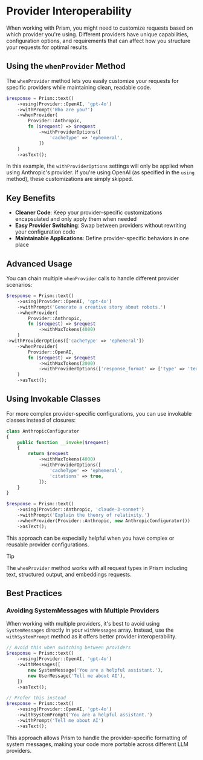 # Provider Interoperability

When working with Prism, you might need to customize requests based on which provider you're using. Different providers have unique capabilities, configuration options, and requirements that can affect how you structure your requests for optimal results.

## Using the `whenProvider` Method

The `whenProvider` method lets you easily customize your requests for specific providers while maintaining clean, readable code.

```php
$response = Prism::text()
    ->using(Provider::OpenAI, 'gpt-4o')
    ->withPrompt('Who are you?')
    ->whenProvider(
        Provider::Anthropic,
        fn ($request) => $request
            ->withProviderOptions([
                'cacheType' => 'ephemeral',
            ])
    )
    ->asText();
```

In this example, the `withProviderOptions` settings will only be applied when using Anthropic's provider. If you're using OpenAI (as specified in the `using` method), these customizations are simply skipped.

## Key Benefits

- **Cleaner Code**: Keep your provider-specific customizations encapsulated and only apply them when needed
- **Easy Provider Switching**: Swap between providers without rewriting your configuration code
- **Maintainable Applications**: Define provider-specific behaviors in one place

## Advanced Usage

You can chain multiple `whenProvider` calls to handle different provider scenarios:

```php
$response = Prism::text()
    ->using(Provider::OpenAI, 'gpt-4o')
    ->withPrompt('Generate a creative story about robots.')
    ->whenProvider(
        Provider::Anthropic,
        fn ($request) => $request
            ->withMaxTokens(4000)
    )
->withProviderOptions(['cacheType' => 'ephemeral'])
    ->whenProvider(
        Provider::OpenAI,
        fn ($request) => $request
            ->withMaxTokens(2000)
            ->withProviderOptions(['response_format' => ['type' => 'text']])
    )
    ->asText();
```

## Using Invokable Classes

For more complex provider-specific configurations, you can use invokable classes instead of closures:

```php
class AnthropicConfigurator
{
    public function __invoke($request)
    {
        return $request
            ->withMaxTokens(4000)
            ->withProviderOptions([
                'cacheType' => 'ephemeral',
                'citations' => true,
            ]);
    }
}

$response = Prism::text()
    ->using(Provider::Anthropic, 'claude-3-sonnet')
    ->withPrompt('Explain the theory of relativity.')
    ->whenProvider(Provider::Anthropic, new AnthropicConfigurator())
    ->asText();
```

This approach can be especially helpful when you have complex or reusable provider configurations.

> [!TIP]
> The `whenProvider` method works with all request types in Prism including text, structured output, and embeddings requests.

## Best Practices

### Avoiding SystemMessages with Multiple Providers

When working with multiple providers, it's best to avoid using `SystemMessages` directly in your `withMessages` array. Instead, use the `withSystemPrompt` method as it offers better provider interoperability.

```php
// Avoid this when switching between providers
$response = Prism::text()
    ->using(Provider::OpenAI, 'gpt-4o')
    ->withMessages([
        new SystemMessage('You are a helpful assistant.'),
        new UserMessage('Tell me about AI'),
    ])
    ->asText();

// Prefer this instead
$response = Prism::text()
    ->using(Provider::OpenAI, 'gpt-4o')
    ->withSystemPrompt('You are a helpful assistant.')
    ->withPrompt('Tell me about AI')
    ->asText();
```

This approach allows Prism to handle the provider-specific formatting of system messages, making your code more portable across different LLM providers.
